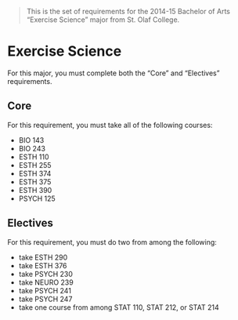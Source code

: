> This is the set of requirements for the 2014-15 Bachelor of Arts “Exercise
> Science” major from St. Olaf College.

# Exercise Science
For this major, you must complete both the “Core” and “Electives” requirements.

## Core
For this requirement, you must take all of the following courses:

- BIO 143
- BIO 243
- ESTH 110
- ESTH 255
- ESTH 374
- ESTH 375
- ESTH 390
- PSYCH 125


## Electives
For this requirement, you must do two from among the following:

- take ESTH 290
- take ESTH 376
- take PSYCH 230
- take NEURO 239
- take PSYCH 241
- take PSYCH 247
- take one course from among STAT 110, STAT 212, or STAT 214


